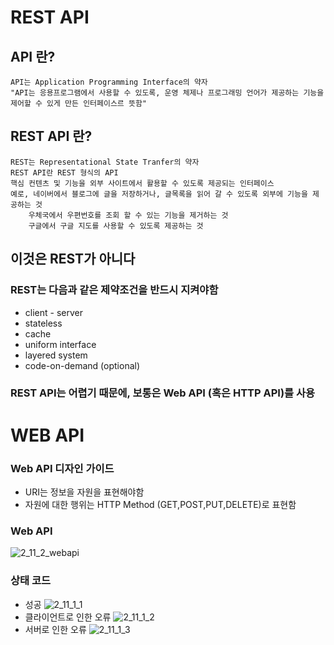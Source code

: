 # REST API
## API 란?
```
API는 Application Programming Interface의 약자   
"API는 응용프로그램에서 사용할 수 있도록, 운영 체제나 프로그래밍 언어가 제공하는 기능을 제어할 수 있게 만든 인터페이스르 뜻함"   
```

## REST API 란?
```
REST는 Representational State Tranfer의 약자   
REST API란 REST 형식의 API   
핵심 컨텐츠 및 기능을 외부 사이트에서 활용할 수 있도록 제공되는 인터페이스
예로, 네이버에서 블로그에 글을 저장하거나, 글목록을 읽어 갈 수 있도록 외부에 기능을 제공하는 것   
    우체국에서 우편번호를 조회 할 수 있는 기능을 제거하는 것
    구글에서 구글 지도를 사용할 수 있도록 제공하는 것
```

## 이것은 REST가 아니다
### REST는 다음과 같은 제약조건을 반드시 지켜야함
- client - server
- stateless
- cache
- uniform interface
- layered system
- code-on-demand (optional)

### REST API는 어렵기 때문에, 보통은 Web API (혹은 HTTP API)를 사용

# WEB API 
### Web API 디자인 가이드
- URI는 정보을 자원을 표현해야함
- 자원에 대한 행위는 HTTP Method (GET,POST,PUT,DELETE)로 표현함

### Web API
![2_11_2_webapi](https://user-images.githubusercontent.com/50236501/124456333-87b4c900-ddc5-11eb-9b0f-46bb98c1ff52.PNG)

### 상태 코드 
- 성공
![2_11_1_1](https://user-images.githubusercontent.com/50236501/124456473-b337b380-ddc5-11eb-93e5-482c5c5ec563.PNG)
- 클라이언트로 인한 오류
![2_11_1_2](https://user-images.githubusercontent.com/50236501/124456477-b468e080-ddc5-11eb-8e9f-963ecaa6a6a3.PNG)
- 서버로 인한 오류
![2_11_1_3](https://user-images.githubusercontent.com/50236501/124456479-b59a0d80-ddc5-11eb-9991-1e48b30ca627.PNG)
